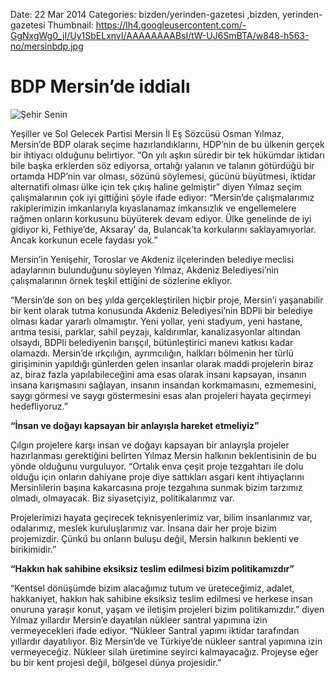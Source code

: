 Date: 22 Mar 2014
Categories: bizden/yerinden-gazetesi ,bizden, yerinden-gazetesi
Thumbnail: https://lh4.googleusercontent.com/-GgNxgWg0_jI/Uy1SbELxnvI/AAAAAAAABsI/tW-UJ6SmBTA/w848-h563-no/mersinbdp.jpg


# BDP Mersin’de iddialı

![Şehir Senin](https://lh4.googleusercontent.com/-GgNxgWg0_jI/Uy1SbELxnvI/AAAAAAAABsI/tW-UJ6SmBTA/w848-h563-no/mersinbdp.jpg)

Yeşiller ve Sol Gelecek Partisi Mersin İl Eş Sözcüsü Osman Yılmaz, Mersin’de BDP olarak seçime hazırlandıklarını,  HDP’nin de bu ülkenin gerçek bir ihtiyacı olduğunu belirtiyor. “On yılı aşkın süredir bir tek hükümdar iktidarı bile başka erklerden söz ediyorsa, ortalığı yalanın ve talanın götürdüğü bir ortamda HDP’nin var olması, sözünü söylemesi, gücünü büyütmesi, iktidar alternatifi olması ülke için tek çıkış haline gelmiştir” diyen Yılmaz seçim çalışmalarının çok iyi gittiğini şöyle ifade ediyor: “Mersin’de çalışmalarımız rakiplerimizin imkanlarıyla kıyaslanamaz imkansızlık ve engellemelere rağmen onların korkusunu büyüterek devam ediyor.  Ülke genelinde de iyi gidiyor ki, Fethiye’de, Aksaray’ da, Bulancak’ta korkularını saklayamıyorlar. Ancak korkunun ecele faydası yok.” 

Mersin’in Yenişehir, Toroslar ve Akdeniz ilçelerinden belediye meclisi adaylarının bulunduğunu söyleyen Yılmaz, Akdeniz Belediyesi’nin çalışmalarının örnek teşkil ettiğini de sözlerine ekliyor.

“Mersin’de son on beş yılda gerçekleştirilen hiçbir proje, Mersin’i yaşanabilir bir kent olarak tutma konusunda Akdeniz Belediyesi’nin BDPli bir belediye olması kadar yararlı olmamıştır. Yeni yollar, yeni stadyum, yeni hastane, arıtma tesisi, parklar, sahil peyzajı, kaldırımlar, kanalizasyonlar altından olsaydı, BDPli belediyenin barışçıl, bütünleştirici manevi katkısı kadar olamazdı.  Mersin’de ırkçılığın, ayrımcılığın, halkları bölmenin her türlü girişiminin yapıldığı günlerden gelen insanlar olarak maddi projelerin biraz az, biraz fazla yapılabileceğini ama esas olarak insanı kapsayan, insanın insana karışmasını sağlayan, insanın insandan korkmamasını, ezmemesini, saygı görmesi ve saygı göstermesini esas alan projeleri hayata geçirmeyi hedefliyoruz.”

**“İnsan ve doğayı kapsayan bir anlayışla hareket etmeliyiz”**

Çılgın projelere karşı insan ve doğayı kapsayan bir anlayışla projeler hazırlanması gerektiğini belirten Yılmaz Mersin halkının beklentisinin de bu yönde olduğunu vurguluyor. “Ortalık enva çeşit proje tezgahtarı ile dolu olduğu için onların dahiyane proje diye sattıkları asgari kent ihtiyaçlarını Mersinlilerin başına kakarcasına proje tezgahına sunmak bizim tarzımız olmadı, olmayacak.  Biz siyasetçiyiz, politikalarımız var. 

Projelerimizi hayata geçirecek teknisyenlerimiz var,  bilim insanlarımız var,  odalarımız, meslek kuruluşlarımız var. İnsana dair her proje bizim projemizdir.  Çünkü bu onların buluşu değil, Mersin halkının beklenti ve birikimidir.” 

**“Hakkın hak sahibine eksiksiz teslim edilmesi bizim politikamızdır”**

“Kentsel dönüşümde bizim alacağımız tutum ve üreteceğimiz, adalet, hakkaniyet, hakkın hak sahibine eksiksiz teslim edilmesi ve herkese insan onuruna yaraşır konut, yaşam ve iletişim projeleri bizim politikamızdır.” diyen Yılmaz yıllardır Mersin’e dayatılan nükleer santral yapımına izin vermeyecekleri ifade ediyor. “Nükleer Santral yapımı iktidar tarafından yıllardır dayatılıyor. Biz Mersin’de ve Türkiye’de nükleer santral yapımına izin vermeyeceğiz.  Nükleer silah üretimine seyirci kalmayacağız.  Projeyse eğer bu bir kent projesi değil, bölgesel dünya projesidir.”
